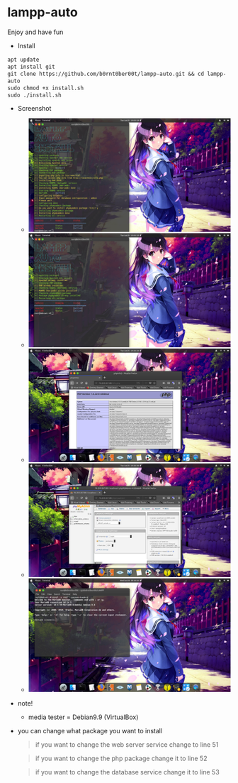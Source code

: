 # lampp-auto
Enjoy and have fun

- Install
```
apt update
apt install git
git clone https://github.com/b0rnt0ber00t/lampp-auto.git && cd lampp-auto
sudo chmod +x install.sh
sudo ./install.sh
```
- Screenshot
  - ![gambar1](Screenshot/1-Screenshot-running-lampp-auto-installer.png)
  - ![gambar2](Screenshot/2-Screenshot-if-all-packages-already-exsts.png)
  - ![gambar3](Screenshot/3-Screenshot-php-info.png)
  - ![gambar4](Screenshot/4-Screenshot-phpmyadmin.png)
  - ![gambar5](Screenshot/5-Screenshot-RDBMS-mariadb.png)
- note!
  - media tester = Debian9.9 (VirtualBox)

- you can change what package you want to install
  > if you want to change the web server service change to line 51
  
  > if you want to change the php package change it to line 52
  
  > if you want to change the database service change it to line 53
